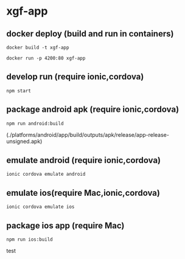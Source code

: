 # xgf-app

## docker deploy (build and run in containers)
```
docker build -t xgf-app
```
```
docker run -p 4200:80 xgf-app
```
## develop run (require ionic,cordova)
```
npm start
```

## package android apk (require ionic,cordova)

```
npm run android:build
```
(./platforms/android/app/build/outputs/apk/release/app-release-unsigned.apk)

## emulate android (require ionic,cordova)

```
ionic cordova emulate android
```

## emulate ios(require Mac,ionic,cordova)

```
ionic cordova emulate ios
```

## package ios app (require Mac)
```
npm run ios:build
```
test
